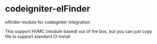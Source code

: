 # codeigniter-elFinder
elfinder module for codeigniter integration

This support HVMC (module based) out of the box, but you can just copy file to support standard CI install
